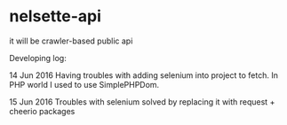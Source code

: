# nelsette-api

it will be crawler-based public api

Developing log:

14 Jun 2016
Having troubles with adding selenium into project to fetch. In PHP world I used to use SimplePHPDom.

15 Jun 2016
Troubles with selenium solved by replacing it with request + cheerio packages
